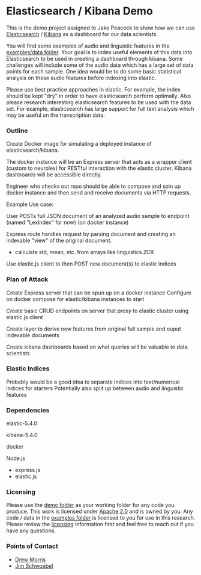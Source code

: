 # Elasticsearch / Kibana Demo

This is the demo project assigned to Jake Peacock to show how we can use [Elasticsearch](https://www.elastic.co/) / [Kibana](https://www.elastic.co/products/kibana) as a dashboard for our data scientists.

You will find some examples of audio and linguistic features in the [examples/data folder](./examples/data). Your goal is to index useful elements of this data into Elasticsearch to be used in creating a dashboard through kibana. Some challenges will include some of the audio data which has a large set of data points for each sample. One idea would be to do some basic statistical analysis on these audio features before indexing into elastic.

Please use best practice approaches in elastic. For example, the index should be kept "dry" in order to have elasticsearch perform optimally. Also please research interesting elasticsearch features to be used with the data set. For example, elasticsearch has large support for full text analysis which may be useful on the transcription data.

### Outline

Create Docker image for simulating a deployed instance of elasticsearch/kibana. 

The docker instance will be an Express server that acts as a wrapper client (custom to neurolex) for RESTful interaction
with the elastic cluster. Kibana dashboards will be accessible directly.

Engineer who checks out repo should be able to compose and spin up docker instance and then send and receive documents 
via HTTP requests.

Example Use case:

User POSTs full JSON document of an analyzed audio sample to endpoint (named "LexIndex" for now) (on docker instance)

Express route handles request by parsing document and creating an indexable "view" of the original document.
- calculate std, mean, etc. from arrays like linguistics.ZCR

Use elastic.js client to then POST new document(s) to elastic indices


### Plan of Attack

Create Express server that can be spun up on a docker instance
Configure on docker compose for elastic/kibana instances to start

Create basic CRUD endpoints on server that proxy to elastic cluster using elastic.js client

Create layer to derive new features from original full sample and ouput indexable documents

Create kibana dashboards based on what queries will be valuable to data scientists 


### Elastic Indices

Probably would be a good idea to separate indices into text/numerical indices for starters
Potentially also split up between audio and linguistic features


### Dependencies

elastic-5.4.0

kibana-5.4.0

docker

Node.js
- express.js
- elastic.js



### Licensing

Please use the [demo folder](./demo/) as your working folder for any code you produce. This work is licensed under [Apache 2.0](./demo/LICENSE) and is owned by you. Any code / data in the [examples folder](./examples/) is licensed to you for use in this research. Please review the [licensing](./examples/LICENSE) information first and feel free to reach out if you have any questions.

### Points of Contact
- [Drew Morris](mailto:drew@neurolex.co)
- [Jim Schwoebel](mailto:jim@neurolex.co)